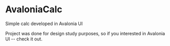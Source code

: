 # AvaloniaCalc
Simple calc developed in Avalonia UI

Project was done for design study purposes, so if you interested in Avalonia UI -- check it out.
